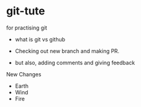 # git-tute

for practising git

- what is git vs github

- Checking out new branch and making PR.
- but also, adding comments and giving feedback

New Changes
- Earth
- Wind
- Fire